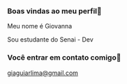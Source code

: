 ### Boas vindas ao meu perfil💞

Meu nome é Giovanna

Sou estudante do Senai - Dev

### Você entrar em contato comigo📧

giaguiarlima@gmail.com
